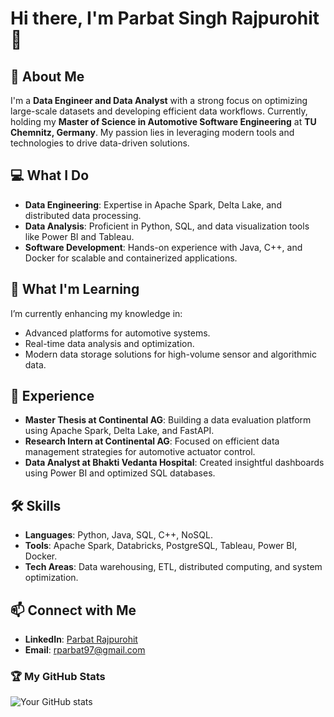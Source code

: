 # Hi there, I'm Parbat Singh Rajpurohit 👋

## 🚀 About Me
I'm a **Data Engineer and Data Analyst** with a strong focus on optimizing large-scale datasets and developing efficient data workflows. Currently, holding my **Master of Science in Automotive Software Engineering** at **TU Chemnitz, Germany**. My passion lies in leveraging modern tools and technologies to drive data-driven solutions.

## 💻 What I Do
- **Data Engineering**: Expertise in Apache Spark, Delta Lake, and distributed data processing.
- **Data Analysis**: Proficient in Python, SQL, and data visualization tools like Power BI and Tableau.
- **Software Development**: Hands-on experience with Java, C++, and Docker for scalable and containerized applications.

## 🌱 What I'm Learning
I’m currently enhancing my knowledge in:
- Advanced platforms for automotive systems.
- Real-time data analysis and optimization.
- Modern data storage solutions for high-volume sensor and algorithmic data.

## 💼 Experience
- **Master Thesis at Continental AG**: Building a data evaluation platform using Apache Spark, Delta Lake, and FastAPI.
- **Research Intern at Continental AG**: Focused on efficient data management strategies for automotive actuator control.
- **Data Analyst at Bhakti Vedanta Hospital**: Created insightful dashboards using Power BI and optimized SQL databases.

## 🛠️ Skills
- **Languages**: Python, Java, SQL, C++, NoSQL.
- **Tools**: Apache Spark, Databricks, PostgreSQL, Tableau, Power BI, Docker.
- **Tech Areas**: Data warehousing, ETL, distributed computing, and system optimization.

## 📫 Connect with Me
- **LinkedIn**: [Parbat Rajpurohit](https://www.linkedin.com/in/parbat-10171418a/)
- **Email**: rparbat97@gmail.com

### 🏆 My GitHub Stats
![Your GitHub stats](https://github-readme-stats.vercel.app/api?username=parbatrajpurohit&show_icons=true&theme=radical)
